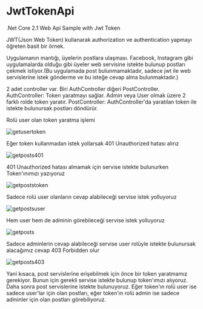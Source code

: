 # JwtTokenApi
.Net Core 2.1 Web Api Sample with Jwt Token

JWT(Json Web Token) kullanarak authorization ve authentication yapmayı öğreten basit bir örnek.

Uygulamanın mantığı, üyelerin postlara ulaşması. Facebook, Instagram gibi uygulamalarda olduğu gibi üyeler web servisine
istekte bulunup postları çekmek istiyor.(Bu uygulamada post bulunmamaktadır, sadece jwt ile web servislerine istek gönderme ve 
bu isteğe cevap alma bulunmaktadır.)

2 adet controller var. Biri AuthController diğeri PostController.
AuthController: Token yaratmayı sağlar. Admin veya User olmak üzere 2 farklı rolde token yaratır.
PostController: AuthController'da yaratılan token ile istekte bulunursak postları döndürür.

Rolü user olan token yaratma işlemi

![getusertoken](https://user-images.githubusercontent.com/46047252/61532861-e1ceef00-aa33-11e9-9ec6-9eb88b989b41.png)

Eğer token kullanmadan istek yollarsak 401 Unauthorized hatası alırız

![getposts401](https://user-images.githubusercontent.com/46047252/61533163-ae409480-aa34-11e9-8d8e-d0bddf433059.png)

401 Unauthorized hatası almamak için servise istekte bulunurken Token'ınımızı yazıyoruz

![getpoststoken](https://user-images.githubusercontent.com/46047252/61533219-df20c980-aa34-11e9-94da-4093d98a701d.png)

Sadece rolü user olanların cevap alabileceği servise istek yolluyoruz

![getpostsuser](https://user-images.githubusercontent.com/46047252/61533027-56099280-aa34-11e9-91f1-ce2cba11928f.png)

Hem user hem de adminin görebileceği servise istek yolluyoruz

![getposts](https://user-images.githubusercontent.com/46047252/61533060-6c175300-aa34-11e9-9636-440c979fb9cf.png)

Sadece adminlerin cevap alabileceği servise user rolüyle istekte bulunursak alacağımız cevap 403 Forbidden olur

![getposts403](https://user-images.githubusercontent.com/46047252/61533254-feb7f200-aa34-11e9-9750-e5f30bb00417.png)



Yani kısaca, post servislerine erişebilmek için önce bir token yaratmamız gerekiyor. Bunun için gerekli servise istekte bulunup
token'ımızı alıyoruz. Daha sonra post servislerine istekte bulunuyoruz. Eğer token'ın rolü user ise sadece user'lar için olan postları, eğer token'ın rolü admin ise sadece adminler için olan postları görebiliyoruz.




